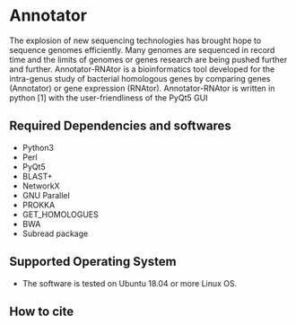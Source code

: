 # Annotator
The explosion of new sequencing technologies has brought hope to sequence genomes efficiently. Many genomes are sequenced in record time and the limits of genomes or genes research are being pushed further and further. Annotator-RNAtor is a bioinformatics tool developed for the intra-genus study of bacterial homologous genes by comparing genes (Annotator) or gene expression (RNAtor). 
Annotator-RNAtor is written in python [1] with the user-friendliness of the PyQt5 GUI

## Required Dependencies and softwares
- Python3
- Perl
- PyQt5
- BLAST+
- NetworkX
- GNU Parallel
- PROKKA
- GET_HOMOLOGUES
- BWA
- Subread package

## Supported Operating System
- The software is tested on Ubuntu 18.04 or more Linux OS.

## How to cite

